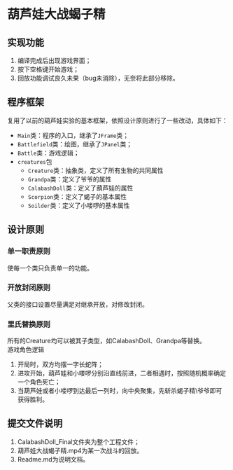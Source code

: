 # 葫芦娃大战蝎子精  
## 实现功能
1. 编译完成后出现游戏界面；
2. 按下空格键开始游戏；
3. 回放功能调试良久未果（bug未消除），无奈将此部分移除。

## 程序框架
复用了以前的葫芦娃实验的基本框架，依照设计原则进行了一些改动，具体如下：
* `Main`类：程序的入口，继承了`JFrame`类；
* `Battlefield`类：绘图，继承了`JPanel`类；
* `Battle`类：游戏逻辑；
* `creatures`包
  * `Creature`类：抽象类，定义了所有生物的共同属性
  * `Grandpa`类：定义了爷爷的属性
  * `CalabashDoll`类：定义了葫芦娃的属性
  * `Scorpion`类：定义了蝎子的基本属性
  * `Soilder`类：定义了小喽啰的基本属性

## 设计原则  
### 单一职责原则
使每一个类只负责单一的功能。  
### 开放封闭原则  
父类的接口设置尽量满足对继承开放，对修改封闭。
### 里氏替换原则  
所有的Creature均可以被其子类型，如CalabashDoll、Grandpa等替换。  
游戏角色逻辑
1. 开局时，双方均摆一字长蛇阵；
2. 进攻开始，葫芦娃和小喽啰分别沿直线前进，二者相遇时，按照随机概率确定一个角色死亡；
3. 当葫芦娃或者小喽啰到达最后一列时，向中央聚集，先斩杀蝎子精\爷爷即可获得胜利。  

## 提交文件说明
1. CalabashDoll_Final文件夹为整个工程文件；
2. 葫芦娃大战蝎子精.mp4为某一次战斗的回放。
3. Readme.md为说明文档。